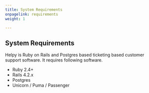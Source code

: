 ```yaml
---
title: System Requirements
onpagelink: requirements
weight: 1

---
```


System Requirements
-------------------

Helpy is Ruby on Rails and Postgres based ticketing based customer support software. It requires following software.

- Ruby 2.4+
- Rails 4.2.x
- Postgres
- Unicorn / Puma / Passenger
 